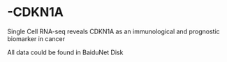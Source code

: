 # -CDKN1A
Single Cell RNA-seq reveals CDKN1A as an immunological and prognostic biomarker in cancer

All data could be found in BaiduNet Disk
